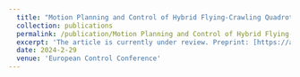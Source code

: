 ```yaml
--- 
  title: "Motion Planning and Control of Hybrid Flying-Crawling Quadrotors" 
  collection: publications 
  permalink: /publication/Motion Planning and Control of Hybrid Flying-Crawling Quadrotors 
  excerpt: 'The article is currently under review. Preprint: [https://arxiv.org/abs/2312.08718](https://arxiv.org/abs/2312.08718)' 
  date: 2024-2-29 
  venue: 'European Control Conference' 
--- 
```

